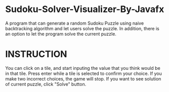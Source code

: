 # Sudoku-Solver-Visualizer-By-Javafx
A program that can generate a random Sudoku Puzzle using naive backtracking algorithm and let users solve the puzzle. In addition, there is an option to let the program solve the current puzzle.
# INSTRUCTION
You can click on a tile, and start inputing the value that you think would be in that tile. Press enter while a tile is selected to confirm your choice. If you make two incorrect choices, the game will stop.
If you want to see solution of current puzzle, click "Solve" button.
